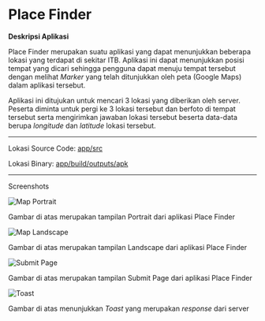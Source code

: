 **Place Finder**
===================

**Deskripsi Aplikasi**

Place Finder merupakan suatu aplikasi yang dapat menunjukkan beberapa lokasi yang terdapat di sekitar ITB. Aplikasi ini dapat menunjukkan posisi tempat yang dicari sehingga pengguna dapat menuju tempat tersebut dengan melihat *Marker* yang telah ditunjukkan oleh peta (Google Maps) dalam aplikasi tersebut.

Aplikasi ini ditujukan untuk mencari 3 lokasi yang diberikan oleh server. Peserta diminta untuk pergi ke 3 lokasi tersebut dan berfoto di tempat tersebut serta mengirimkan jawaban lokasi tersebut beserta data-data berupa *longitude* dan *latitude* lokasi tersebut.

----------
Lokasi Source Code: [app/src](http://gitlab.informatika.org/randi_chilyon/Tubes1-Android/tree/master/Maps/app/src)


Lokasi Binary: [app/build/outputs/apk](http://gitlab.informatika.org/randi_chilyon/Tubes1-Android/tree/master/Maps/app/build/outputs/apk)

----------
Screenshots

![Map Portrait](https://photos-2.dropbox.com/t/2/AACBTGCYAi1C_mSZ6R79bxqjPF45RENQASgr9ou49x4Vag/12/168687299/png/32x32/1/_/1/2/12896468_10201498862429104_612312538_o.png/EOigxoABGDcgAigC/he7KelKTyiFE7HP6yTFv6hvJtyXej1KaQ0YsshtuDmg?size_mode=5)

Gambar di atas merupakan tampilan Portrait dari aplikasi Place Finder

![Map Landscape](https://photos-6.dropbox.com/t/2/AAAWM9gIBN9XrZLSREsFMBXwxtnUd4NAO9rLNbtvGOeaVQ/12/168687299/png/32x32/1/_/1/2/12899607_10201498862189098_768777942_o.png/EOigxoABGDcgAigC/rRIttkUMXdZG7tcjrOsXJOBDEhCf86DHut4PgE006PQ?size=800x600&size_mode=3)

Gambar di atas merupakan tampilan Landscape dari aplikasi Place Finder

![Submit Page](https://photos-4.dropbox.com/t/2/AACj9Yo-hdn_dJy6DvdJYh1gqmrj6PVDQU5wKdB0RAJKlA/12/168687299/png/32x32/1/_/1/2/12903743_10201498862069095_780406991_o.png/EOigxoABGDcgAigC/3c07dd-Q4P0qWWJcMww_jEkKRsujBPJa0p3IdWSAmqo?size_mode=5)

Gambar di atas merupakan tampilan Submit Page dari aplikasi Place Finder

![Toast](https://photos-4.dropbox.com/t/2/AAAmdj341oNLxeJUl7CXFW7bzTtzaykGm2Nmit-h8cFs0Q/12/168687299/png/32x32/1/_/1/2/12919325_10201498861989093_1467826926_o.png/EOigxoABGDcgAigC/6evnxPgqqM-oQE9PvGIUrIIW-2H_m3BcfqdFqTH9qhU?size_mode=5)

Gambar di atas menunjukkan *Toast* yang merupakan *response* dari server
